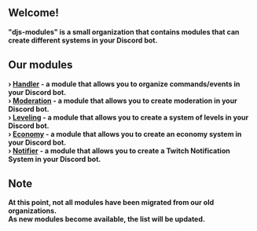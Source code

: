 ## Welcome!
<strong><p>"djs-modules" is a small organization that contains modules that can create different systems in your Discord bot.</p></strong>

## Our modules
<strong>› [Handler](https://github.com/djs-modules/handler) - a module that allows you to organize commands/events in your Discord bot.</strong> <br />
<strong>› [Moderation](https://github.com/djs-modules/moderation) - a module that allows you to create moderation in your Discord bot.</strong> <br />
<strong>› [Leveling](https://github.com/djs-modules/leveling) - a module that allows you to create a system of levels in your Discord bot.</strong> <br />
<strong>› [Economy](https://github.com/djs-modules/economy) - a module that allows you to create an economy system in your Discord bot.</strong> <br />
<strong>› [Notifier](https://github.com/djs-modules/notifier) - a module that allows you to create a Twitch Notification System in your Discord bot.</strong> <br />

## Note
<strong>At this point, not all modules have been migrated from our old organizations.</strong> <br />
<strong>As new modules become available, the list will be updated.</strong>
